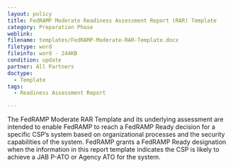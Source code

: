 ```yaml
---
layout: policy   
title: FedRAMP Moderate Readiness Assessment Report (RAR) Template
category: Preparation Phase
weblink:
filename: templates/FedRAMP-Moderate-RAR-Template.docx
filetype: word
fileinfo: word - 244KB
condition: update
partner: All Partners
doctype:
  - Template
tags:
  - Readiness Assessment Report

---
```

The FedRAMP Moderate RAR Template and its underlying assessment are intended to enable FedRAMP to reach a FedRAMP Ready decision for a specific CSP’s system based on organizational processes and the security capabilities of the system. FedRAMP grants a FedRAMP Ready designation when the information in this report template indicates the CSP is likely to achieve a JAB P-ATO or Agency ATO for the system.
